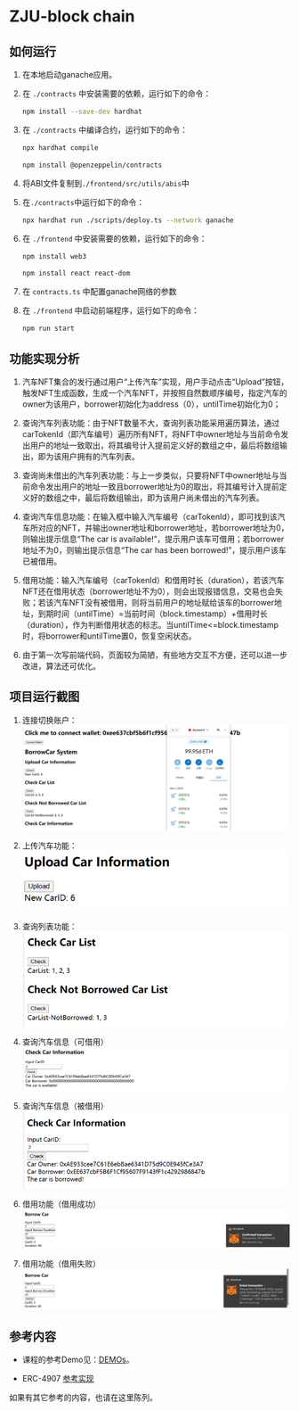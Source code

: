 # ZJU-block chain

## 如何运行

1. 在本地启动ganache应用。

2. 在 `./contracts` 中安装需要的依赖，运行如下的命令：
    ```bash
    npm install --save-dev hardhat
    ```
3. 在 `./contracts` 中编译合约，运行如下的命令：
    ```bash
    npx hardhat compile
    ```
    ```bash
    npm install @openzeppelin/contracts
    ```
4. 将ABI文件复制到`./frontend/src/utils/abis`中

5. 在`./contracts`中运行如下的命令：
    ```bash
    npx hardhat run ./scripts/deploy.ts --network ganache
    ```
6. 在 `./frontend` 中安装需要的依赖，运行如下的命令：
    ```bash
    npm install web3
    ```
    ```bash
    npm install react react-dom
    ```
7. 在 `contracts.ts` 中配置ganache网络的参数

8. 在 `./frontend` 中启动前端程序，运行如下的命令：
    ```bash
    npm run start
    ```

## 功能实现分析

1. 汽车NFT集合的发行通过用户“上传汽车”实现，用户手动点击“Upload”按钮，触发NFT生成函数，生成一个汽车NFT，并按照自然数顺序编号，指定汽车的owner为该用户，borrower初始化为address（0），untilTime初始化为0；

2. 查询汽车列表功能：由于NFT数量不大，查询列表功能采用遍历算法，通过carTokenId（即汽车编号）遍历所有NFT，将NFT中owner地址与当前命令发出用户的地址一致取出，将其编号计入提前定义好的数组之中，最后将数组输出，即为该用户拥有的汽车列表。

3. 查询尚未借出的汽车列表功能：与上一步类似，只要将NFT中owner地址与当前命令发出用户的地址一致且borrower地址为0的取出，将其编号计入提前定义好的数组之中，最后将数组输出，即为该用户尚未借出的汽车列表。

4. 查询汽车信息功能：在输入框中输入汽车编号（carTokenId），即可找到该汽车所对应的NFT，并输出owner地址和borrower地址，若borrower地址为0，则输出提示信息“The car is available!”，提示用户该车可借用；若borrower地址不为0，则输出提示信息“The car has been borrowed!”，提示用户该车已被借用。

5. 借用功能：输入汽车编号（carTokenId）和借用时长（duration），若该汽车NFT还在借用状态（borrower地址不为0），则会出现报错信息，交易也会失败；若该汽车NFT没有被借用，则将当前用户的地址赋给该车的borrower地址，到期时间（untilTime）=当前时间（block.timestamp）+借用时长（duration），作为判断借用状态的标志。当untilTime<=block.timestamp时，将borrower和untilTime置0，恢复空闲状态。

6. 由于第一次写前端代码，页面较为简陋，有些地方交互不方便，还可以进一步改进，算法还可优化。

## 项目运行截图

1. 连接切换账户：
![image](https://github.com/wxJay0114/ZJU-blockchain-course-2023/blob/main/ZJU-Block%20Chain/readme%20img/%E8%BF%9E%E6%8E%A5%E5%88%87%E6%8D%A2%E8%B4%A6%E6%88%B7.png?raw=true)

2. 上传汽车功能：
![image](https://github.com/wxJay0114/ZJU-blockchain-course-2023/blob/main/ZJU-Block%20Chain/readme%20img/%E4%B8%8A%E4%BC%A0%E6%B1%BD%E8%BD%A6.png?raw=true)


3. 查询列表功能：
![image](https://github.com/wxJay0114/ZJU-blockchain-course-2023/blob/main/ZJU-Block%20Chain/readme%20img/%E6%9F%A5%E8%AF%A2%E5%88%97%E8%A1%A8.png?raw=true)


4. 查询汽车信息（可借用）
![image](https://github.com/wxJay0114/ZJU-blockchain-course-2023/blob/main/ZJU-Block%20Chain/readme%20img/%E6%9F%A5%E8%AF%A2%E6%B1%BD%E8%BD%A6%E4%BF%A1%E6%81%AF-%E5%8F%AF%E5%80%9F%E7%94%A8%E7%8A%B6%E6%80%81.png?raw=true)

5. 查询汽车信息（被借用）
![image](https://github.com/wxJay0114/ZJU-blockchain-course-2023/blob/main/ZJU-Block%20Chain/readme%20img/%E6%9F%A5%E8%AF%A2%E6%B1%BD%E8%BD%A6%E4%BF%A1%E6%81%AF-%E8%A2%AB%E5%80%9F%E7%94%A8%E7%8A%B6%E6%80%81.png?raw=true)

6. 借用功能（借用成功）
![image](https://github.com/wxJay0114/ZJU-blockchain-course-2023/blob/main/ZJU-Block%20Chain/readme%20img/%E5%80%9F%E7%94%A8%E5%8A%9F%E8%83%BD-%E6%88%90%E5%8A%9F.png?raw=true)

7. 借用功能（借用失败）
![image](https://github.com/wxJay0114/ZJU-blockchain-course-2023/blob/main/ZJU-Block%20Chain/readme%20img/%E5%80%9F%E7%94%A8%E5%8A%9F%E8%83%BD-%E5%A4%B1%E8%B4%A5.png?raw=true)


## 参考内容

- 课程的参考Demo见：[DEMOs](https://github.com/LBruyne/blockchain-course-demos)。

- ERC-4907 [参考实现](https://eips.ethereum.org/EIPS/eip-4907)

如果有其它参考的内容，也请在这里陈列。
